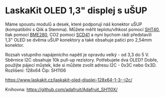 # LaskaKit OLED 1,3" displej s uŠUP 

Máme spoustu modulů a desek, které podporují náš konektor uŠUP (kompatibilní s Qiik a Stemma). Můžete měřit teplotu/vlhkost pomocí [SHT40](https://www.laskakit.cz/laskakit-sht40-senzor-teploty-a-vlhkosti-vzduchu/), tlak pomocí [BME280](https://www.laskakit.cz/arduino-senzor-tlaku--teploty-a-vlhkosti-bme280/), CO2 pomocí [SCD41](https://www.laskakit.cz/laskakit-scd41-senzor-co2--teploty-a-vlhkosti-vzduchu/) a nyní bychom rádi představili 1,3" OLED se dvěma uŠUP konektory a také obsahuje patici pro 2,54mm konektor. 

Rozsah vstupního napájenícího napětí je opravdu velký - od 3,3 do 5 V. Sběrnice I2C obsahuje 10k pull-up rezistory. 
Potřebujete dva OLED? Dobře, použijte pájecí můstek, kde si můžete zvolit adresu I2C - 0x3C nebo 0x3D. 
Rozlišení: 128x64
Čip: SH1106

https://www.laskakit.cz/laskakit-oled-displej-128x64-1-3--i2c/

Knihovna: https://github.com/adafruit/Adafruit_SH110X/

